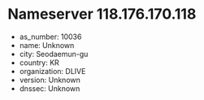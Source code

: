# Nameserver 118.176.170.118

* as_number: 10036
* name: Unknown
* city: Seodaemun-gu
* country: KR
* organization: DLIVE
* version: Unknown
* dnssec: Unknown
